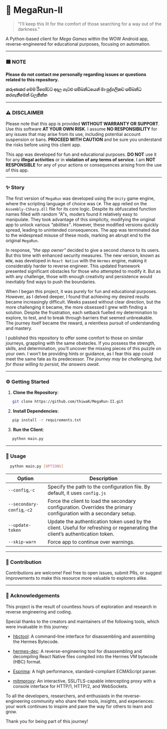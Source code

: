 # 🌌 MegaRun-II

> "I’ll keep this lit for the comfort of those searching for a way out of the darkness."

A Python-based client for _Mega Games_ within the WOW Android app, reverse-engineered for educational purposes, focusing on automation.

---
### 🟥 NOTE

**Please do not contact me personally regarding issues or questions related to this repository.**

**කරුණාකර මෙම රිපෝවට අදාල ගැටළු සම්බන්ධයෙන් මා පුද්ගලිකව සම්බන්ධ කරගැනීමෙන් වලකින්න**

---
### ⚠️ DISCLAIMER

Please note that this app is provided **WITHOUT WARRANTY OR SUPPORT**. Use this software **AT YOUR OWN RISK**. I assume **NO RESPONSIBILITY** for any issues that may arise from its use, including potential account suspension or bans.  **PROCEED WITH CAUTION** and be sure you understand the risks before using this client app.

This app was developed for fun and educational purposes. **DO NOT** use it for any **illegal activities** or in **violation of any terms of service**. I am **NOT RESPONSIBLE** for any of your actions or consequences arising from the use of this app.

---
### ✨ Story

The first version of `MegaRun` was developed using the `Unity` game engine, where the scripting language of choice was `C#`. The app relied on the `Assembly-CSharp.dll` file for its core logic. Despite its obfuscated function names filled with random "A"s, moders found it relatively easy to manipulate. They took advantage of this simplicity, modifying the original app to unlock various _"abilities"_. However, these modified versions quickly spread, leading to unintended consequences. The app was terminated due to the widespread misuse of these mods, marking an abrupt end to the original `MegaRun`.

In response, _"the app owner"_ decided to give a second chance to its users. But this time with enhanced security measures. The new version, known as `WOW`, was developed in `React Native` with the `Hermes` engine, making it considerably harder to reverse engineer. This updated framework presented significant obstacles for those who attempted to modify it. But as with any challenge, those with enough creativity and persistence would inevitably find ways to push the boundaries.

When I began this project, it was purely for fun and educational purposes. However, as I delved deeper, I found that achieving my desired results became increasingly difficult. Weeks passed without clear direction, but the more challenging it became, the more obsessed I grew with finding a solution. Despite the frustration, each setback fuelled my determination to explore, to test, and to break through barriers that seemed unbreakable. The journey itself became the reward, a relentless pursuit of understanding and mastery.

I published this repository to offer some comfort to those on similar journeys, grappling with the same obstacles. If you possess the strength, skills, and determination, you’ll uncover the missing pieces of this puzzle on your own. I won’t be providing hints or guidance, as I fear this app could meet the same fate as its predecessor. _The journey may be challenging, but for those willing to persist, the answers await_.

---
### ⚙️ Getting Started
1. **Clone the Repository**: 
```bash
   git clone https://github.com/thiwaK/MegaRun-II.git
   ```
2. **Install Dependencies**:
```bash
   pip install -r requirements.txt
   ```
3. **Run the Client**:
```bash
   python main.py
   ```
---
### 🔧 Usage

```bash
  python main.py [OPTIONS]
```

| Option               | Description                                                                                                                  |
| -------------------- | ---------------------------------------------------------------------------------------------------------------------------- |
| `--config`,`-c`      | Specify the path to the configuration file. By default, it uses `config.js`                                                  |
| `--secondary-config`,`-c2` | Force the client to load the secondary configuration. Overrides the primary configuration with a secondary setup.            |
| `--update-token`     | Update the authentication token used by the client. Useful for refreshing or regenerating the client’s authentication token. |
| `--skip-warn`     | Force app to continue over warnings. |

---
### 🚀 Contribution
Contributions are welcome! Feel free to open issues, submit PRs, or suggest improvements to make this resource more valuable to explorers alike.

---
### 🙏 Acknowledgements

This project is the result of countless hours of exploration and research in reverse engineering and coding.

Special thanks to the creators and maintainers of the following tools, which were invaluable in this journey:

- [hbctool](https://github.com/cyfinoid/hbctool): A command-line interface for disassembling and assembling the Hermes Bytecode.

- [hermes-dec](https://github.com/P1sec/hermes-dec): A reverse-engineering tool for disassembling and decompiling React Native files compiled into the Hermes VM bytecode (HBC) format.

- [Esprima](https://github.com/jquery/esprima): A high performance, standard-compliant ECMAScript parser.

- [mitmproxy](https://github.com/mitmproxy/mitmproxy): An interactive, SSL/TLS-capable intercepting proxy with a console interface for HTTP/1, HTTP/2, and WebSockets.

<!-- - [Frida](https://github.com/frida/frida): Dynamic instrumentation toolkit for developers, reverse-engineers, and security researchers. -->


To all the developers, researchers, and enthusiasts in the reverse-engineering community who share their tools, insights, and experiences: your work continues to inspire and pave the way for others to learn and grow.

Thank you for being part of this journey!